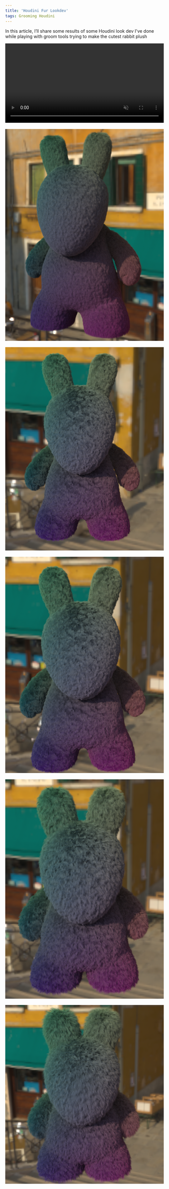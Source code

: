 ```yaml
---
title: 'Houdini Fur Lookdev' 
tags: Grooming Houdini
---
```


In this article, I’ll share some results of some Houdini look dev I've done while playing with groom tools trying to make the cutest rabbit plush<!--more--> 


<div class="grid">
  <div class="cell cell--auto">
  <video width="100%" autoplay muted>
    <source src="https://github.com/logan169/logan169.github.io/blob/master/assets/images/posts_images/fur_lookdev/video1.mp4?raw=true" type="video/mp4">
    Your browser does not support the video tag.
  </video>
  </div>
</div>

<br>

<div class="grid">
  <div class="cell cell--auto">
    <img src="https://github.com/logan169/logan169.github.io/blob/master/assets/images/posts_images/fur_lookdev/img1.png?raw=true" alt="fur lookdev">
  </div>
</div>

<br>

<div class="grid">
  <div class="cell cell--auto">
    <img src="https://github.com/logan169/logan169.github.io/blob/master/assets/images/posts_images/fur_lookdev/img2.png?raw=true" alt="fur lookdev">
  </div>
</div>

<br>

<div class="grid">
  <div class="cell cell--auto">
    <img src="https://github.com/logan169/logan169.github.io/blob/master/assets/images/posts_images/fur_lookdev/img3.png?raw=true" alt="fur lookdev">
  </div>
</div>

<br>

<div class="grid">
  <div class="cell cell--auto">
    <img src="https://github.com/logan169/logan169.github.io/blob/master/assets/images/posts_images/fur_lookdev/img4.png?raw=true" alt="fur lookdev">
  </div>
</div>

<br>

<div class="grid">
  <div class="cell cell--auto">
    <img src="https://github.com/logan169/logan169.github.io/blob/master/assets/images/posts_images/fur_lookdev/img5.png?raw=true" alt="fur lookdev">
  </div>
</div>


